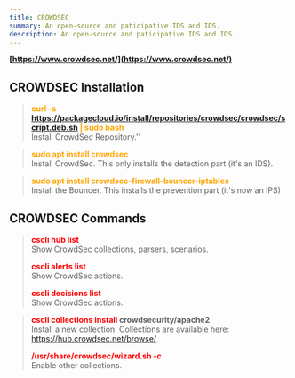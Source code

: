 ```yaml
---
title: CROWDSEC
summary: An open-source and paticipative IDS and IDS.
description: An open-source and paticipative IDS and IDS.
---
```


**[https://www.crowdsec.net/](https://www.crowdsec.net/)**

## CROWDSEC Installation


 > 
 > **<font color=orange>curl -s https://packagecloud.io/install/repositories/crowdsec/crowdsec/script.deb.sh | sudo bash</font>**</br>
 > Install CrowdSec Repository.''

 > 
 > **<font color=orange>sudo apt install crowdsec</font>**</br>
 > Install CrowdSec. This only installs the detection part (it's an IDS).

 > 
 > **<font color=orange>sudo apt install crowdsec-firewall-bouncer-iptables</font>**</br>
 > Install the Bouncer. This installs the prevention part (it's now an IPS)

## CROWDSEC Commands


 > 
 > **<font color=red>cscli hub list</font>**</br>
 > Show CrowdSec collections, parsers, scenarios.
 > 
 > **<font color=red>cscli alerts list</font>**</br>
 > Show CrowdSec actions.
 > 
 > **<font color=red>cscli decisions list</font>**</br>
 > Show CrowdSec actions.

 > 
 > **<font color=red>cscli collections install</font> crowdsecurity/apache2**</br>
 > Install a new collection. Collections are available here:  https://hub.crowdsec.net/browse/
 > 
 > **<font color=red>/usr/share/crowdsec/wizard.sh -c</font>**</br>
 > Enable other collections.
